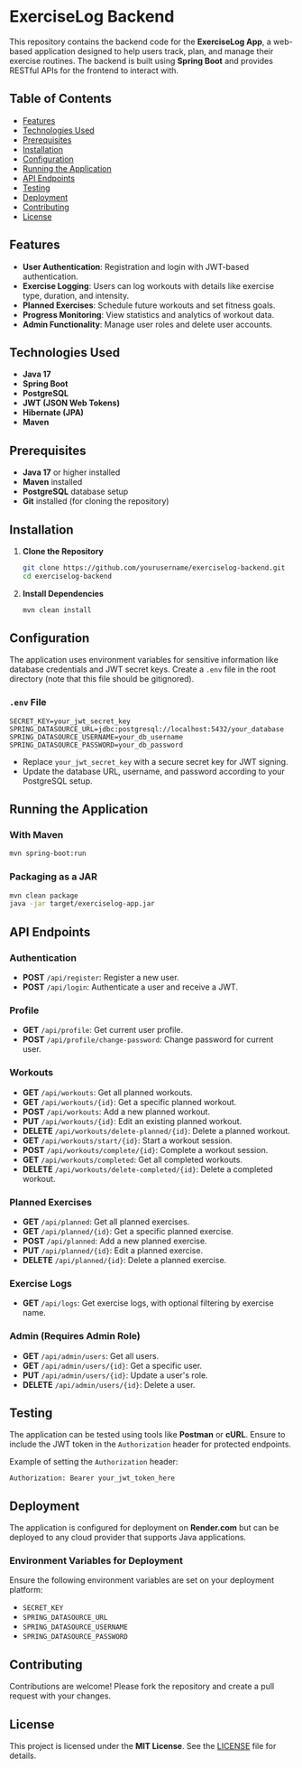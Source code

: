 # ExerciseLog Backend

This repository contains the backend code for the **ExerciseLog App**, a web-based application designed to help users track, plan, and manage their exercise routines. The backend is built using **Spring Boot** and provides RESTful APIs for the frontend to interact with.

## Table of Contents

- [Features](#features)
- [Technologies Used](#technologies-used)
- [Prerequisites](#prerequisites)
- [Installation](#installation)
- [Configuration](#configuration)
- [Running the Application](#running-the-application)
- [API Endpoints](#api-endpoints)
- [Testing](#testing)
- [Deployment](#deployment)
- [Contributing](#contributing)
- [License](#license)

## Features

- **User Authentication**: Registration and login with JWT-based authentication.
- **Exercise Logging**: Users can log workouts with details like exercise type, duration, and intensity.
- **Planned Exercises**: Schedule future workouts and set fitness goals.
- **Progress Monitoring**: View statistics and analytics of workout data.
- **Admin Functionality**: Manage user roles and delete user accounts.

## Technologies Used

- **Java 17**
- **Spring Boot**
- **PostgreSQL**
- **JWT (JSON Web Tokens)**
- **Hibernate (JPA)**
- **Maven**

## Prerequisites

- **Java 17** or higher installed
- **Maven** installed
- **PostgreSQL** database setup
- **Git** installed (for cloning the repository)

## Installation

1. **Clone the Repository**

   ```bash
   git clone https://github.com/yourusername/exerciselog-backend.git
   cd exerciselog-backend
   ```

2. **Install Dependencies**

   ```bash
   mvn clean install
   ```

## Configuration

The application uses environment variables for sensitive information like database credentials and JWT secret keys. Create a `.env` file in the root directory (note that this file should be gitignored).

### `.env` File

```
SECRET_KEY=your_jwt_secret_key
SPRING_DATASOURCE_URL=jdbc:postgresql://localhost:5432/your_database
SPRING_DATASOURCE_USERNAME=your_db_username
SPRING_DATASOURCE_PASSWORD=your_db_password
```

- Replace `your_jwt_secret_key` with a secure secret key for JWT signing.
- Update the database URL, username, and password according to your PostgreSQL setup.

## Running the Application

### With Maven

```bash
mvn spring-boot:run
```

### Packaging as a JAR

```bash
mvn clean package
java -jar target/exerciselog-app.jar
```

## API Endpoints

### Authentication

- **POST** `/api/register`: Register a new user.
- **POST** `/api/login`: Authenticate a user and receive a JWT.

### Profile

- **GET** `/api/profile`: Get current user profile.
- **POST** `/api/profile/change-password`: Change password for current user.

### Workouts

- **GET** `/api/workouts`: Get all planned workouts.
- **GET** `/api/workouts/{id}`: Get a specific planned workout.
- **POST** `/api/workouts`: Add a new planned workout.
- **PUT** `/api/workouts/{id}`: Edit an existing planned workout.
- **DELETE** `/api/workouts/delete-planned/{id}`: Delete a planned workout.
- **GET** `/api/workouts/start/{id}`: Start a workout session.
- **POST** `/api/workouts/complete/{id}`: Complete a workout session.
- **GET** `/api/workouts/completed`: Get all completed workouts.
- **DELETE** `/api/workouts/delete-completed/{id}`: Delete a completed workout.

### Planned Exercises

- **GET** `/api/planned`: Get all planned exercises.
- **GET** `/api/planned/{id}`: Get a specific planned exercise.
- **POST** `/api/planned`: Add a new planned exercise.
- **PUT** `/api/planned/{id}`: Edit a planned exercise.
- **DELETE** `/api/planned/{id}`: Delete a planned exercise.

### Exercise Logs

- **GET** `/api/logs`: Get exercise logs, with optional filtering by exercise name.

### Admin (Requires Admin Role)

- **GET** `/api/admin/users`: Get all users.
- **GET** `/api/admin/users/{id}`: Get a specific user.
- **PUT** `/api/admin/users/{id}`: Update a user's role.
- **DELETE** `/api/admin/users/{id}`: Delete a user.

## Testing

The application can be tested using tools like **Postman** or **cURL**. Ensure to include the JWT token in the `Authorization` header for protected endpoints.

Example of setting the `Authorization` header:

```
Authorization: Bearer your_jwt_token_here
```

## Deployment

The application is configured for deployment on **Render.com** but can be deployed to any cloud provider that supports Java applications.

### Environment Variables for Deployment

Ensure the following environment variables are set on your deployment platform:

- `SECRET_KEY`
- `SPRING_DATASOURCE_URL`
- `SPRING_DATASOURCE_USERNAME`
- `SPRING_DATASOURCE_PASSWORD`

## Contributing

Contributions are welcome! Please fork the repository and create a pull request with your changes.

## License

This project is licensed under the **MIT License**. See the [LICENSE](LICENSE) file for details.
